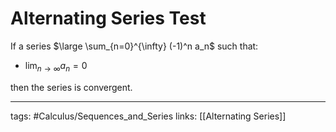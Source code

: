 # Alternating Series Test
If a series $\large \sum_{n=0}^{\infty} (-1)^n a_n$ such that:
- $\lim_{n \to \infty} a_n = 0$

then the series is convergent.

---
tags: #Calculus/Sequences_and_Series
links: [[Alternating Series]]